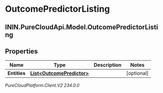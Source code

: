 # OutcomePredictorListing

## ININ.PureCloudApi.Model.OutcomePredictorListing

## Properties

|Name | Type | Description | Notes|
|------------ | ------------- | ------------- | -------------|
| **Entities** | [**List&lt;OutcomePredictor&gt;**](OutcomePredictor) |  | [optional] |



_PureCloudPlatform.Client.V2 234.0.0_
